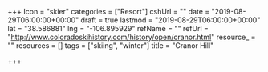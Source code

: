 +++
Icon = "skier"
categories = ["Resort"]
cshUrl = ""
date = "2019-08-29T06:00:00+00:00"
draft = true
lastmod = "2019-08-29T06:00:00+00:00"
lat = "38.586881"
lng = "-106.895929"
refName = ""
refUrl = "http://www.coloradoskihistory.com/history/open/cranor.html"
resource_ = ""
resources = []
tags = ["skiing", "winter"]
title = "Cranor Hill"

+++
